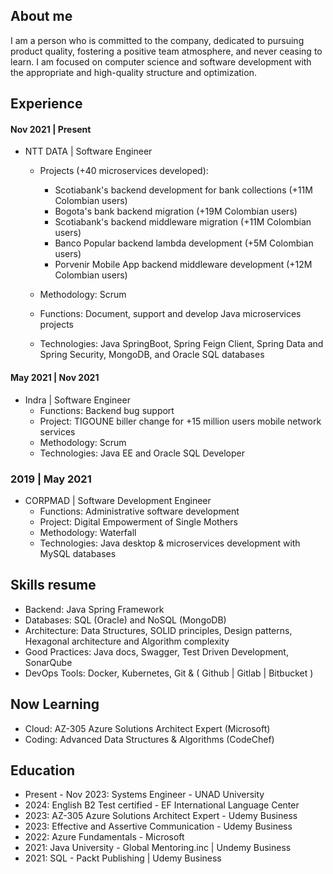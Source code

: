 ## About me
I am a person who is committed to the company, dedicated to pursuing product quality, fostering a positive team atmosphere, and never ceasing to learn. I am focused on computer science and software development with the appropriate and high-quality structure and optimization.

## Experience
#### Nov 2021 | Present
- NTT DATA | Software Engineer
  - Projects (+40 microservices developed):
    - Scotiabank's backend development for bank collections (+11M Colombian users)
    - Bogota's bank backend migration (+19M Colombian users)
    - Scotiabank's backend middleware migration (+11M Colombian users)
    - Banco Popular backend lambda development (+5M Colombian users)
    - Porvenir Mobile App backend middleware development (+12M Colombian users)
    
  - Methodology: Scrum
  - Functions: Document, support and develop Java microservices projects
  - Technologies: Java SpringBoot, Spring Feign Client, Spring Data and Spring Security, MongoDB, and Oracle SQL databases

#### May 2021 | Nov 2021
- Indra | Software Engineer
  - Functions: Backend bug support
  - Project: TIGOUNE biller change for +15 million users mobile network services
  - Methodology: Scrum
  - Technologies: Java EE and Oracle SQL Developer

### 2019 | May 2021
- CORPMAD | Software Development Engineer
  - Functions: Administrative software development
  - Project: Digital Empowerment of Single Mothers
  - Methodology: Waterfall
  - Technologies: Java desktop & microservices development with MySQL databases

## Skills resume

- Backend: Java Spring Framework
- Databases: SQL (Oracle) and NoSQL (MongoDB)
- Architecture: Data Structures, SOLID principles, Design patterns, Hexagonal architecture and Algorithm complexity
- Good Practices: Java docs, Swagger, Test Driven Development, SonarQube
- DevOps Tools: Docker, Kubernetes, Git & ( Github | Gitlab | Bitbucket )

## Now Learning

- Cloud: AZ-305 Azure Solutions Architect Expert (Microsoft)
- Coding: Advanced Data Structures & Algorithms (CodeChef)

## Education

- Present - Nov 2023: Systems Engineer - UNAD University
- 2024: English B2 Test certified - EF International Language Center
- 2023: AZ-305 Azure Solutions Architect Expert - Udemy Business
- 2023: Effective and Assertive Communication - Udemy Business
- 2022: Azure Fundamentals - Microsoft
- 2021: Java University - Global Mentoring.inc | Undemy Business
- 2021: SQL - Packt Publishing | Udemy Business
